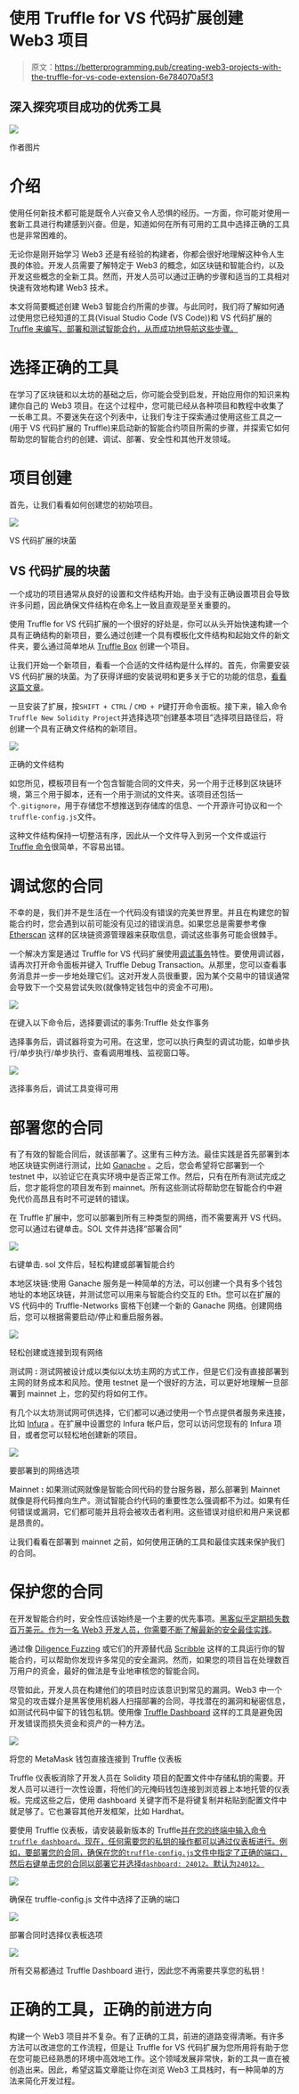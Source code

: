 # 使用 Truffle for VS 代码扩展创建 Web3 项目

> 原文：<https://betterprogramming.pub/creating-web3-projects-with-the-truffle-for-vs-code-extension-6e784070a5f3>

## 深入探究项目成功的优秀工具

![](img/550987c42648b3f4ec37784132901de3.png)

作者图片

# 介绍

使用任何新技术都可能是既令人兴奋又令人恐惧的经历。一方面，你可能对使用一套新工具进行构建感到兴奋。但是，知道如何在所有可用的工具中选择正确的工具也是非常困难的。

无论你是刚开始学习 Web3 还是有经验的构建者，你都会很好地理解这种令人生畏的体验。开发人员需要了解特定于 Web3 的概念，如区块链和智能合约，以及开发这些概念的全新工具。然而，开发人员可以通过正确的步骤和适当的工具相对快速有效地构建 Web3 技术。

本文将简要概述创建 Web3 智能合约所需的步骤。与此同时，我们将了解如何通过使用您已经知道的工具(Visual Studio Code (VS Code))和 VS 代码扩展的 [Truffle 来编写、部署和测试智能合约，从而成功地导航这些步骤。](https://trufflesuite.com/docs/vscode-ext/)

# 选择正确的工具

在学习了区块链和以太坊的基础之后，你可能会受到启发，开始应用你的知识来构建你自己的 Web3 项目。在这个过程中，您可能已经从各种项目和教程中收集了一长串工具。不要迷失在这个列表中，让我们专注于探索通过使用这些工具之一(用于 VS 代码扩展的 Truffle)来启动新的智能合约项目所需的步骤，并探索它如何帮助您的智能合约的创建、调试、部署、安全性和其他开发领域。

# 项目创建

首先，让我们看看如何创建您的初始项目。

![](img/513800be06e4590e5c871605b887d7b6.png)

VS 代码扩展的块菌

## VS 代码扩展的块菌

一个成功的项目通常从良好的设置和文件结构开始。由于没有正确设置项目会导致许多问题，因此确保文件结构在命名上一致且直观是至关重要的。

使用 Truffle for VS 代码扩展的一个很好的好处是，你可以从头开始快速构建一个具有正确结构的新项目，要么通过创建一个具有模板化文件结构和起始文件的新文件夹，要么通过简单地从 [Truffle Box](https://trufflesuite.com/boxes/) 创建一个项目。

让我们开始一个新项目，看看一个合适的文件结构是什么样的。首先，你需要安装 VS 代码扩展的块菌。为了获得详细的安装说明和更多关于它的功能的信息，[看看这篇文章](https://trufflesuite.com/blog/build-on-web3-with-truffle-vs-code-extension/#installing-the-vs-code-extension-for-truffle)。

一旦安装了扩展，按`SHIFT + CTRL` / `CMD + P`键打开命令面板。接下来，输入命令`Truffle New Solidity Project`并选择选项“创建基本项目”选择项目路径后，将创建一个具有正确文件结构的新项目。

![](img/9a76aac9bb7e86fe16f1b1cb33d89ff5.png)

正确的文件结构

如您所见，模板项目有一个包含智能合同的文件夹，另一个用于迁移到区块链环境，第三个用于脚本，还有一个用于测试的文件夹。该项目还包括一个`.gitignore`，用于存储您不想推送到存储库的信息、一个开源许可协议和一个`truffle-config.js`文件。

这种文件结构保持一切整洁有序，因此从一个文件导入到另一个文件或运行 [Truffle 命令](https://trufflesuite.com/docs/truffle/reference/truffle-commands/)很简单，不容易出错。

# 调试您的合同

不幸的是，我们并不是生活在一个代码没有错误的完美世界里。并且在构建您的智能合约时，您会遇到以前可能没有见过的错误消息。如果您总是需要参考像 [Etherscan](https://etherscan.io/) 这样的区块链资源管理器来获取信息，调试这些事务可能会很棘手。

一个解决方案是通过 Truffle for VS 代码扩展使用[调试事务](https://trufflesuite.com/docs/vscode-ext/debugging-smart-contracts/)特性。要使用调试器，请再次打开命令面板并键入 Truffle Debug Transaction。从那里，您可以查看事务消息并一步一步地处理它们。这对开发人员很重要，因为某个交易中的错误通常会导致下一个交易尝试失败(就像特定钱包中的资金不可用)。

![](img/702c5c4c0e6a05509a5c8f60c5850118.png)

在键入以下命令后，选择要调试的事务:Truffle 处女作事务

选择事务后，调试器将变为可用。在这里，您可以执行典型的调试功能，如单步执行/单步执行/单步执行、查看调用堆栈、监视窗口等。

![](img/d4011eb5bee0edfbc09e74a0d96ce570.png)

选择事务后，调试工具变得可用

# 部署您的合同

有了有效的智能合同后，就该部署了。这里有三种方法。最佳实践是首先部署到本地区块链实例进行测试，比如 [Ganache](https://trufflesuite.com/docs/ganache/) 。之后，您会希望将它部署到一个 testnet 中，以验证它在真实环境中是否正常工作。然后，只有在所有测试完成之后，您才能将您的项目发布到 mainnet。所有这些测试将帮助您在智能合约中避免代价高昂且有时不可逆转的错误。

在 Truffle 扩展中，您可以部署到所有三种类型的网络，而不需要离开 VS 代码。您可以通过右键单击。SOL 文件并选择“部署合同”

![](img/2a3c311e85d65ca4e9663f3358059c6d.png)

右键单击. sol 文件后，轻松构建或部署智能合约

本地区块链:使用 Ganache 服务是一种简单的方法，可以创建一个具有多个钱包地址的本地区块链，并测试您可以用来与智能合约交互的 Eth。您可以在扩展的 VS 代码中的 Truffle-Networks 窗格下创建一个新的 Ganache 网络。创建网络后，您可以根据需要启动/停止和重启服务器。

![](img/72f2a0f878ea43eed5c1158546638f99.png)

轻松创建或连接到现有网络

测试网 **:** 测试网被设计成以类似以太坊主网的方式工作，但是它们没有直接部署到主网的财务成本和风险。使用 testnet 是一个很好的方法，可以更好地理解一旦部署到 mainnet 上，您的契约将如何工作。

有几个以太坊测试网可供选择，它们都可以通过使用一个节点提供者服务来连接，比如 [Infura](https://infura.io/) 。在扩展中设置您的 Infura 帐户后，您可以访问您现有的 Infura 项目，或者您可以轻松地创建新的项目。

![](img/8ebed96e32c79e3ca7ecbc071008b39e.png)

要部署到的网络选项

Mainnet **:** 如果测试网就像是智能合同代码的登台服务器，那么部署到 Mainnet 就像是将代码推向生产。测试智能合约代码的重要性怎么强调都不为过。如果有任何错误或漏洞，它们都可能并且将会被攻击者利用。这些错误对组织和用户来说都是昂贵的。

让我们看看在部署到 mainnet 之前，如何使用正确的工具和最佳实践来保护我们的合同。

# 保护您的合同

在开发智能合约时，安全性应该始终是一个主要的优先事项。[黑客似乎定期损失数百万美元。作为一名 Web3 开发人员，你需要不断了解最新的](https://www.washingtonpost.com/business/expensive-crypto-hacks-are-becoming-part-of-web3-life/2022/04/01/4491fff0-b185-11ec-9dbd-0d4609d44c1c_story.html)[安全最佳实践](https://consensys.github.io/smart-contract-best-practices/)。

通过像 [Diligence Fuzzing](https://consensys.net/diligence/fuzzing/) 或它们的开源替代品 [Scribble](https://consensys.net/diligence/scribble/) 这样的工具运行你的智能合约，可以帮助你发现许多常见的安全漏洞。然而，如果您的项目旨在处理数百万用户的资金，最好的做法是专业地审核您的智能合同。

尽管如此，开发人员在构建他们的项目时应该意识到常见的漏洞。Web3 中一个常见的攻击媒介是黑客使用机器人扫描部署的合同，寻找潜在的漏洞和秘密信息，如测试代码中留下的钱包私钥。使用像 [Truffle Dashboard](https://trufflesuite.com/docs/truffle/getting-started/using-the-truffle-dashboard/) 这样的工具是避免因开发错误而损失资金和资产的一种方法。

![](img/bbea1e86f0217072274001afd8884586.png)

将您的 MetaMask 钱包直接连接到 Truffle 仪表板

Truffle 仪表板消除了开发人员在 Solidity 项目的配置文件中存储私钥的需要。开发人员可以进行一次性设置，将他们的元掩码钱包连接到浏览器上本地托管的仪表板。完成这些之后，使用 dashboard 关键字而不是将键复制并粘贴到配置文件中就足够了。它也兼容其他开发框架，比如 Hardhat。

要使用 Truffle 仪表板，请安装最新版本的 Truffle[并在您的终端中输入命令`truffle dashboard`。现在，任何需要您的私钥的操作都可以通过仪表板进行。例如，要部署您的合同，确保在您的`truffle-config.js`文件中指定了正确的端口，然后右键单击您的合同以部署它并选择`dashboard: 24012`。默认为`24012`。](https://trufflesuite.com/docs/truffle/quickstart/)

![](img/782b4dddd674f1500131d5438cf9f3da.png)

确保在 truffle-config.js 文件中选择了正确的端口

![](img/e1c23c750196b65e5be6b76383b46c86.png)

部署合同时选择仪表板选项

![](img/1eaa38c5e8de6c748d0e37b0614fb009.png)

所有交易都通过 Truffle Dashboard 进行，因此您不再需要共享您的私钥！

# 正确的工具，正确的前进方向

构建一个 Web3 项目并不复杂。有了正确的工具，前进的道路变得清晰。有许多方法可以改进您的工作流程，但是让 Truffle for VS 代码扩展为您所用将有助于您在您可能已经熟悉的环境中高效地工作。这个领域发展非常快，新的工具一直在被创造出来。因此，希望这篇文章能让你在浏览 Web3 工具栈时，有一种简单的方法来简化开发过程。